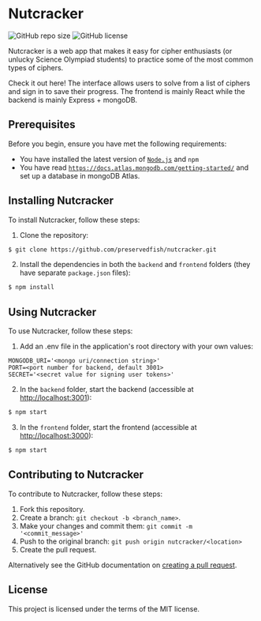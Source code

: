 # Nutcracker

![GitHub repo size](https://img.shields.io/github/repo-size/preservedfish/nutcracker)
![GitHub license](https://img.shields.io/github/license/preservedfish/nutcracker)

Nutcracker is a web app that makes it easy for cipher enthusiasts (or unlucky Science Olympiad students) to practice some of the most common types of ciphers. 

Check it out here! The interface allows users to solve from a list of ciphers and sign in to save their progress. The frontend is mainly React while the backend is mainly Express + mongoDB.

## Prerequisites

Before you begin, ensure you have met the following requirements:
* You have installed the latest version of [`Node.js`](https://nodejs.org/) and `npm`
* You have read [`https://docs.atlas.mongodb.com/getting-started/`](https://docs.atlas.mongodb.com/getting-started/) and set up a database in mongoDB Atlas.

## Installing Nutcracker

To install Nutcracker, follow these steps:

1. Clone the repository:

```bash
$ git clone https://github.com/preservedfish/nutcracker.git
```

2. Install the dependencies in both the `backend` and `frontend` folders (they have separate `package.json` files):

```bash
$ npm install
```

## Using Nutcracker

To use Nutcracker, follow these steps:

1. Add an .env file in the application's root directory with your own values:

```
MONGODB_URI='<mongo uri/connection string>'
PORT=<port number for backend, default 3001>
SECRET='<secret value for signing user tokens>'
```

2. In the `backend` folder, start the backend (accessible at [http://localhost:3001](http://localhost:3001)):

```bash
$ npm start
```

3. In the `frontend` folder, start the frontend (accessible at [http://localhost:3000](http://localhost:3000)):

```bash
$ npm start
```

## Contributing to Nutcracker

To contribute to Nutcracker, follow these steps:

1. Fork this repository.
2. Create a branch: `git checkout -b <branch_name>`.
3. Make your changes and commit them: `git commit -m '<commit_message>'`
4. Push to the original branch: `git push origin nutcracker/<location>`
5. Create the pull request.

Alternatively see the GitHub documentation on [creating a pull request](https://help.github.com/en/github/collaborating-with-issues-and-pull-requests/creating-a-pull-request).


## License

This project is licensed under the terms of the MIT license.